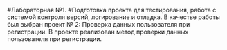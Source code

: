 #Лабораторная №1. 
#Подготовка проекта для тестирования, работа с системой контроля версий, логирование и отладка. 
В качестве работы был выбран проект № 2: Проверка данных пользователя при регистрации.
В проекте реализован метод проверки данных пользователя при регистрации.
